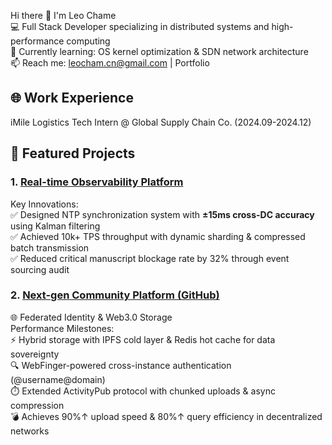 Hi there 👋 I'm Leo Chame    
💻 ​Full Stack Developer specializing in distributed systems and high-performance computing    
🌱 ​Currently learning: OS kernel optimization & SDN network architecture   
📫 ​Reach me: leocham.cn@gmail.com | Portfolio    

   
## 🌐 Work Experience   
iMile Logistics Tech Intern @ Global Supply Chain Co. (2024.09-2024.12)   
       
## 🚀 Featured Projects   
### 1. [Real-time Observability Platform](https://github.com/leochame/adam-monitor)   
Key Innovations:      
✅ Designed NTP synchronization system with ​**±15ms cross-DC accuracy**  using Kalman filtering       
✅ Achieved ​10k+ TPS throughput with dynamic sharding & compressed batch transmission      
✅ Reduced critical manuscript blockage rate by ​32% through event sourcing audit       

### 2. [Next-gen Community Platform (GitHub)](https://github.com/leochame/adam-forum-backend)   
🌐 Federated Identity & Web3.0 Storage      
Performance Milestones:   
⚡ Hybrid storage with IPFS cold layer & Redis hot cache for data sovereignty   
🔍 WebFinger-powered cross-instance authentication (@username@domain)   
⏱️ Extended ActivityPub protocol with chunked uploads & async compression    
💣 Achieves 90%↑ upload speed & 80%↑ query efficiency in decentralized networks   
